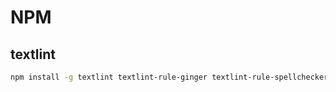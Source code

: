 # NPM

## textlint

```bash
npm install -g textlint textlint-rule-ginger textlint-rule-spellchecker
```
